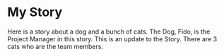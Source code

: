 # My Story
Here is a story about a dog and a bunch of cats. The Dog, Fido, is the Project Manager in this story.
This is an update to the Story. There are 3 cats who are the team members.
